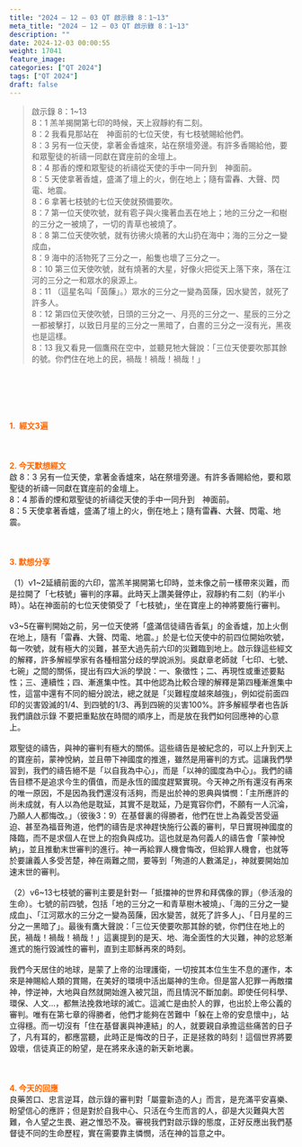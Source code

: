 ```yaml
---
title: "2024 – 12 – 03 QT 啟示錄 8：1~13"
meta_title: "2024 – 12 – 03 QT 啟示錄 8：1~13"
description: ""
date: 2024-12-03 00:00:55
weight: 17041
feature_image: 
categories: ["QT 2024"]
tags: ["QT 2024"]
draft: false
---
```


<blockquote>啟示錄 8：1~13<br />
8：1 羔羊揭開第七印的時候，天上寂靜約有二刻。<br />
8：2 我看見那站在　神面前的七位天使，有七枝號賜給他們。<br />
8：3 另有一位天使，拿著金香爐來，站在祭壇旁邊。有許多香賜給他，要和眾聖徒的祈禱一同獻在寶座前的金壇上。<br />
8：4 那香的煙和眾聖徒的祈禱從天使的手中一同升到　神面前。<br />
8：5 天使拿著香爐，盛滿了壇上的火，倒在地上；隨有雷轟、大聲、閃電、地震。<br />
8：6 拿著七枝號的七位天使就預備要吹。<br />
8：7 第一位天使吹號，就有雹子與火攙著血丟在地上；地的三分之一和樹的三分之一被燒了，一切的青草也被燒了。<br />
8：8 第二位天使吹號，就有彷彿火燒著的大山扔在海中；海的三分之一變成血，<br />
8：9 海中的活物死了三分之一，船隻也壞了三分之一。<br />
8：10 第三位天使吹號，就有燒著的大星，好像火把從天上落下來，落在江河的三分之一和眾水的泉源上。<br />
8：11 （這星名叫「茵蔯」。）眾水的三分之一變為茵蔯，因水變苦，就死了許多人。<br />
8：12 第四位天使吹號，日頭的三分之一、月亮的三分之一、星辰的三分之一都被擊打，以致日月星的三分之一黑暗了，白晝的三分之一沒有光，黑夜也是這樣。<br />
8：13 我又看見一個鷹飛在空中，並聽見牠大聲說：「三位天使要吹那其餘的號。你們住在地上的民，禍哉！禍哉！禍哉！」</blockquote><br />
&nbsp;<br />
<br />
&nbsp;<br />
<br />
<span style="color: #ff6600;" data-darkreader-inline-color=""><strong>1.  經文3遍</strong></span><br />
<br />
&nbsp;<br />
<br />
<span style="color: #ff6600;" data-darkreader-inline-color=""><strong>2. 今天默想經文<br />
</strong></span>啟 8：3 另有一位天使，拿著金香爐來，站在祭壇旁邊。有許多香賜給他，要和眾聖徒的祈禱一同獻在寶座前的金壇上。<br />
8：4 那香的煙和眾聖徒的祈禱從天使的手中一同升到　神面前。<br />
8：5 天使拿著香爐，盛滿了壇上的火，倒在地上；隨有雷轟、大聲、閃電、地震。<br />
<br />
&nbsp;<br />
<br />
<strong><span style="color: #ff6600;" data-darkreader-inline-color="">3. 默想分享</span></strong><br />
<br />
（1）v1~2延續前面的六印，當羔羊揭開第七印時，並未像之前一樣帶來災難，而是拉開了「七枝號」審判的序幕。此時天上讚美聲停止，寂靜約有二刻（約半小時）。站在神面前的七位天使領受了「七枝號」，坐在寶座上的神將要施行審判。<br />
<br />
v3~5在審判開始之前，另一位天使將「盛滿信徒禱告香氣」的金香爐，加上火倒在地上，隨有「雷轟、大聲、閃電、地震。」於是七位天使中的前四位開始吹號，每一吹號，就有極大的災難，甚至大過先前六印的災難臨到地上。啟示錄這些經文的解釋，許多解經學家有各種相當分歧的學說派別。吳獻章老師就「七印、七號、七碗」之間的關係，提出有四大派的學說：一、象徵性；二、再現性或重述要點性；三、連續性；四、漸進集中性。其中他認為比較合理的解釋是第四種漸進集中性，這當中還有不同的細分說法，總之就是「災難程度越來越強」，例如從前面四印的災害毀滅的1/4、到四號的1/3、再到四碗的災害100%。許多解經學者也告訴我們讀啟示錄 不要把重點放在時間的順序上，而是放在我們如何回應神的心意上。<br />
<br />
眾聖徒的禱告，與神的審判有極大的關係。這些禱告是被紀念的，可以上升到天上的寶座前，蒙神悅納，並且帶下神國度的推進，雖然是用審判的方式。這讓我們學習到，我們的禱告絕不是「以自我為中心」，而是「以神的國度為中心」。我們的禱告目標不是追求今生的價值，而是永恆的國度趕緊實現。今天神之所有還沒有再來的唯一原因，不是因為我們還沒有活夠，而是出於神的恩典與憐憫：「主所應許的 尚未成就，有人以為他是耽延，其實不是耽延，乃是寬容你們，不願有一人沉淪，乃願人人都悔改。」（彼後3：9）在基督裏的得勝者，他們在世上為義受苦受逼迫、甚至為福音殉道，他們的禱告是求神趕快施行公義的審判，早日實現神國度的降臨，而不是求個人在世上的抱負與成功。這也就是為何義人的禱告會「蒙神悅納」，並且推動末世審判的進行。神一再給罪人機會悔改，但給罪人機會，也就等於要讓義人多受苦楚，神在兩難之間，要等到「殉道的人數滿足」，神就要開始加速末世的審判。<br />
<br />
（2）v6~13七枝號的審判主要是針對—「抵擋神的世界和拜偶像的罪」（參活潑的生命）。七號的前四號，包括「地的三分之一和青草樹木被燒」、「海的三分之一變成血」、「江河眾水的三分之一變為茵蔯，因水變苦，就死了許多人」、「日月星的三分之一黑暗了」。最後有鷹大聲說：「三位天使要吹那其餘的號，你們住在地上的民，禍哉！禍哉！禍哉！」這裏提到的是天、地、海全面性的大災難，神的忿怒漸進式的施行毀滅性的審判，直到主耶穌再來的時刻。<br />
<br />
我們今天居住的地球，是蒙了上帝的治理護衛，一切按其本位生生不息的運作，本來是神賜給人類的賞賜，在美好的環境中活出屬神的生命。但是當人犯罪一再敵擋神，悖逆神，大地與自然就開始進入被咒詛，而且情況不斷加劇。即使任何科學、環保、人文…，都無法挽救地球的滅亡。這滅亡是由於人的罪，也出於上帝公義的審判。唯有在第七章的得勝者，他們才能夠在苦難中「躲在上帝的安息懷中」，站立得穩。而一切沒有「住在基督裏與神連結」的人，就要親自承擔這些痛苦的日子了，凡有耳的，都應當聽，此時正是悔改的日子，正是拯救的時刻！這個世界將要毀壞，信徒真正的盼望，是在將來永遠的新天新地裏。<br />
<br />
&nbsp;<br />
<br />
<strong style="font-size: inherit;"><span style="color: #ff6600;" data-darkreader-inline-color="">4. 今天的回應<br />
</span></strong>良藥苦口、忠言逆耳，啟示錄的審判對「屬靈新造的人」而言，是充滿平安喜樂、盼望信心的應許；但是對於自我中心、只活在今生而言的人，卻是大災難與大苦難，令人望之生畏、避之惟恐不及。審視我們對啟示錄的態度，正好反應出我們基督徒不同的生命歷程，實在需要靠主憐憫，活在神的旨意之中。<br />
<br />
&nbsp;
        